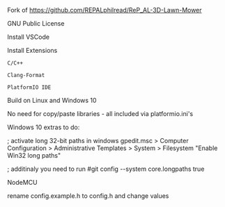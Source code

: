 
Fork of https://github.com/REPALphilread/ReP_AL-3D-Lawn-Mower

GNU Public License

Install VSCode

Install Extensions 

    C/C++
	
    Clang-Format
	
    PlatformIO IDE
	
	
Build on Linux and Windows 10

No need for copy/paste libraries - all included via platformio.ini's

Windows 10 extras to do:

; activate long 32-bit paths in windows 
    gpedit.msc > Computer Configuration > Administrative Templates > System > Filesystem "Enable Win32 long paths"
	
	
; additinaly you need to run 
    #git config --system core.longpaths true


NodeMCU

rename config.example.h to config.h and change values
